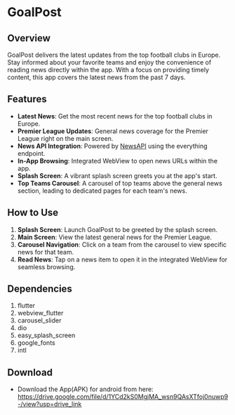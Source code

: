 # GoalPost

## Overview
GoalPost delivers the latest updates from the top football clubs in Europe. Stay informed about your favorite teams and enjoy the convenience of reading news directly within the app. With a focus on providing timely content, this app covers the latest news from the past 7 days.

## Features
- **Latest News**: Get the most recent news for the top football clubs in Europe.
- **Premier League Updates**: General news coverage for the Premier League right on the main screen.
- **News API Integration**: Powered by [NewsAPI](https://newsapi.org/) using the everything endpoint.
- **In-App Browsing**: Integrated WebView to open news URLs within the app.
- **Splash Screen**: A vibrant splash screen greets you at the app's start.
- **Top Teams Carousel**: A carousel of top teams above the general news section, leading to dedicated pages for each team's news.

## How to Use
1. **Splash Screen**: Launch GoalPost to be greeted by the splash screen.
2. **Main Screen**: View the latest general news for the Premier League.
3. **Carousel Navigation**: Click on a team from the carousel to view specific news for that team.
4. **Read News**: Tap on a news item to open it in the integrated WebView for seamless browsing.

## Dependencies
1. flutter
2. webview_flutter
3. carousel_slider
4. dio
5. easy_splash_screen
6. google_fonts
7. intl
   
## Download 
- Download the App(APK) for android from here: https://drive.google.com/file/d/1YCd2kS0MgjMA_wsn9QAsXTfoj0nuwp9-/view?usp=drive_link




